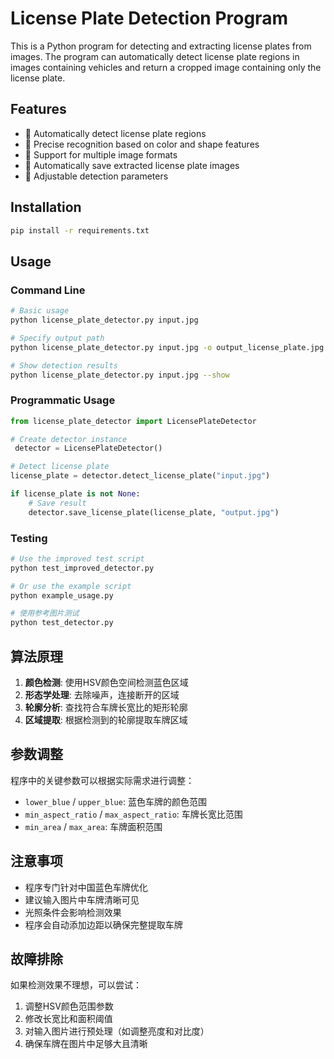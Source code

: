 # License Plate Detection Program

This is a Python program for detecting and extracting license plates from images. The program can automatically detect license plate regions in images containing vehicles and return a cropped image containing only the license plate.

## Features

- 🚗 Automatically detect license plate regions
- 🎯 Precise recognition based on color and shape features
- 📸 Support for multiple image formats
- 💾 Automatically save extracted license plate images
- 🔧 Adjustable detection parameters

## Installation

```bash
pip install -r requirements.txt
```

## Usage

### Command Line

```bash
# Basic usage
python license_plate_detector.py input.jpg

# Specify output path
python license_plate_detector.py input.jpg -o output_license_plate.jpg

# Show detection results
python license_plate_detector.py input.jpg --show
```

### Programmatic Usage

```python
from license_plate_detector import LicensePlateDetector

# Create detector instance
 detector = LicensePlateDetector()

# Detect license plate
license_plate = detector.detect_license_plate("input.jpg")

if license_plate is not None:
    # Save result
    detector.save_license_plate(license_plate, "output.jpg")
```

### Testing

```bash
# Use the improved test script
python test_improved_detector.py

# Or use the example script
python example_usage.py
```

```bash
# 使用参考图片测试
python test_detector.py
```

## 算法原理

1. **颜色检测**: 使用HSV颜色空间检测蓝色区域
2. **形态学处理**: 去除噪声，连接断开的区域
3. **轮廓分析**: 查找符合车牌长宽比的矩形轮廓
4. **区域提取**: 根据检测到的轮廓提取车牌区域

## 参数调整

程序中的关键参数可以根据实际需求进行调整：

- `lower_blue` / `upper_blue`: 蓝色车牌的颜色范围
- `min_aspect_ratio` / `max_aspect_ratio`: 车牌长宽比范围
- `min_area` / `max_area`: 车牌面积范围

## 注意事项

- 程序专门针对中国蓝色车牌优化
- 建议输入图片中车牌清晰可见
- 光照条件会影响检测效果
- 程序会自动添加边距以确保完整提取车牌

## 故障排除

如果检测效果不理想，可以尝试：

1. 调整HSV颜色范围参数
2. 修改长宽比和面积阈值
3. 对输入图片进行预处理（如调整亮度和对比度）
4. 确保车牌在图片中足够大且清晰
